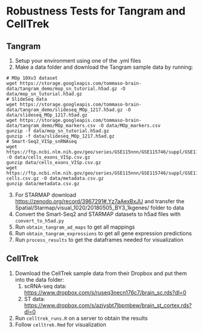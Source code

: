 # Robustness Tests for Tangram and CellTrek

## Tangram
1. Setup your environment using one of the .yml files
2. Make a data folder and download the Tangram sample data by running:
```
# MOp 10Xv3 dataset
wget https://storage.googleapis.com/tommaso-brain-data/tangram_demo/mop_sn_tutorial.h5ad.gz -O data/mop_sn_tutorial.h5ad.gz
# SlideSeq data
wget https://storage.googleapis.com/tommaso-brain-data/tangram_demo/slideseq_MOp_1217.h5ad.gz -O data/slideseq_MOp_1217.h5ad.gz
wget https://storage.googleapis.com/tommaso-brain-data/tangram_demo/MOp_markers.csv -O data/MOp_markers.csv
gunzip -f data/mop_sn_tutorial.h5ad.gz
gunzip -f data/slideseq_MOp_1217.h5ad.gz
# Smart-Seq2_VISp_snRNAseq
wget https://ftp.ncbi.nlm.nih.gov/geo/series/GSE115nnn/GSE115746/suppl/GSE115746_cells_exon_counts.csv.gz -O data/cells_exons_VISp.csv.gz
gunzip data/cells_exons_VISp.csv.gz
wget https://ftp.ncbi.nlm.nih.gov/geo/series/GSE115nnn/GSE115746/suppl/GSE115746_complete_metadata_28706-cells.csv.gz -O data/metadata.csv.gz
gunzip data/metadata.csv.gz
```
3. For STARMAP download https://zenodo.org/record/3967291#.Yz7aAexBxJU and transfer the Spatial/Starmap/visual_1020/20180505_BY3_1kgenes/ folder to data
4. Convert the Smart-Seq2 and STARMAP datasets to h5ad files with ```convert_to_h5ad.py```
5. Run ```obtain_tangram_ad_maps``` to get all mappings
6. Run ```obtain_tangram_expressions``` to get all gene expression predictions
7. Run ```process_results``` to get the dataframes needed for visualization

## CellTrek
1. Download the CellTrek sample data from their Dropbox and put them into the data folder: 
   1. scRNA-seq data: https://www.dropbox.com/s/ruseq3necn176c7/brain_sc.rds?dl=0
   2. ST data: https://www.dropbox.com/s/azjysbt7lbpmbew/brain_st_cortex.rds?dl=0
2. Run ```celltrek_runs.R``` on a server to obtain the results 
3. Follow ```celltrek.Rmd``` for visualization